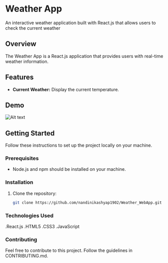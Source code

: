 # Weather App

An interactive weather application built with React.js that allows users to check the current weather 

## Overview

The Weather App is a React.js application that provides users with real-time weather information.

## Features

- **Current Weather:** Display the current temperature.

## Demo

![Alt text](image.png)

## Getting Started

Follow these instructions to set up the project locally on your machine.

### Prerequisites

- Node.js and npm should be installed on your machine.

### Installation

1. Clone the repository:

   ```bash
   git clone https://github.com/nandinikashyap1902/Weather_WebApp.git

### Technologies Used
.React.js
.HTML5
.CSS3
.JavaScript

### Contributing
Feel free to contribute to this project. Follow the guidelines in CONTRIBUTING.md.
